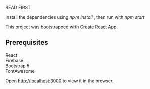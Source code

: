 
READ FIRST

Install the dependencies using <em> npm install </em> , then run with  <em> npm start</em> 

This project was bootstrapped with [Create React App](https://github.com/facebook/create-react-app).

## Prerequisites
React
<br>
Firebase
<br>
Bootstrap 5
<br>
FontAwesome



Open [http://localhost:3000](http://localhost:3000) to view it in the browser.

